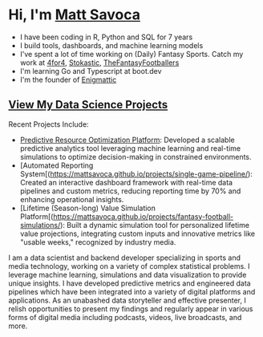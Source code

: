 # Hi, I'm [Matt Savoca](https://mattsavoca.github.io)

* I have been coding in R, Python and SQL for 7 years
* I build tools, dashboards, and machine learning models
* I've spent a lot of time working on (Daily) Fantasy Sports. Catch my work at [4for4](https://www.4for4.com), [Stokastic](https://www.stokastic.com), [TheFantasyFootballers](https://www.thefantasyfootballers.com)
* I'm learning Go and Typescript at boot.dev
* I'm the founder of [Enigmattic](https://enigmattic.io)

## [View My Data Science Projects](https://mattsavoca.github.io/projects)

Recent Projects Include:

* [Predictive Resource Optimization Platform](https://mattsavoca.github.io/projects/resource-optimzier/): Developed a scalable predictive analytics tool leveraging machine learning and real-time simulations to optimize decision-making in constrained environments.
* [Automated Reporting System[(https://mattsavoca.github.io/projects/single-game-pipeline/): Created an interactive dashboard framework with real-time data pipelines and custom metrics, reducing reporting time by 70% and enhancing operational insights.
* [Lifetime (Season-long) Value Simulation Platform[(https://mattsavoca.github.io/projects/fantasy-football-simulations/): Built a dynamic simulation tool for personalized lifetime value projections, integrating custom inputs and innovative metrics like "usable weeks," recognized by industry media.




I am a data scientist and backend developer specializing in sports and media technology, working on a variety of complex statistical problems. I leverage machine learning, simulations and data visualization to provide unique insights. I have developed predictive metrics and engineered data pipelines which have been integrated into a variety of digital platforms and applications. As an unabashed data storyteller and effective presenter, I relish opportunities to present my findings and regularly appear in various forms of digital media including podcasts, videos, live broadcasts, and more.
